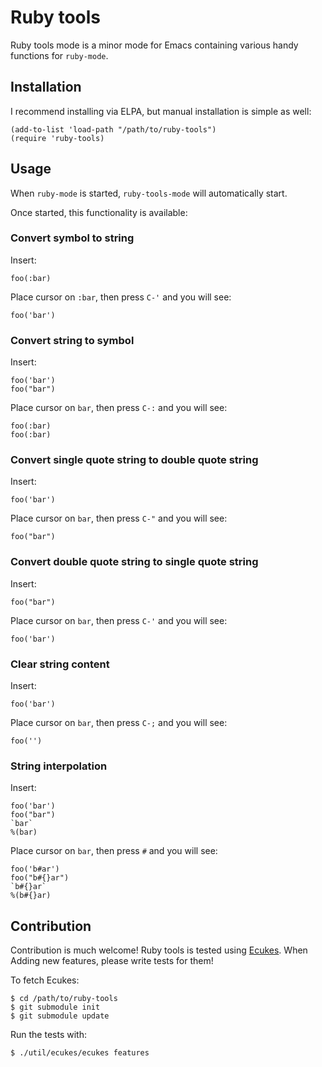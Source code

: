 # Ruby tools
Ruby tools mode is a minor mode for Emacs containing various handy
functions for `ruby-mode`.

## Installation
I recommend installing via ELPA, but manual installation is simple as well:

    (add-to-list 'load-path "/path/to/ruby-tools")
    (require 'ruby-tools)

## Usage
When `ruby-mode` is started, `ruby-tools-mode` will automatically start.

Once started, this functionality is available:

### Convert symbol to string

Insert:

    foo(:bar)

Place cursor on `:bar`, then press `C-'` and you will see:

    foo('bar')

### Convert string to symbol

Insert:

    foo('bar')
    foo("bar")

Place cursor on `bar`, then press `C-:` and you will see:

    foo(:bar)
    foo(:bar)

### Convert single quote string to double quote string

Insert:

    foo('bar')

Place cursor on `bar`, then press `C-"` and you will see:

    foo("bar")

### Convert double quote string to single quote string

Insert:

    foo("bar")

Place cursor on `bar`, then press `C-'` and you will see:

    foo('bar')

### Clear string content

Insert:

    foo('bar')

Place cursor on `bar`, then press `C-;` and you will see:

    foo('')

### String interpolation

Insert:

    foo('bar')
    foo("bar")
    `bar`
    %(bar)

Place cursor on `bar`, then press `#` and you will see:

    foo('b#ar')
    foo("b#{}ar")
    `b#{}ar`
    %(b#{}ar)

## Contribution
Contribution is much welcome! Ruby tools is tested using
[Ecukes](http://ecukes.info). When Adding new features, please write
tests for them!

To fetch Ecukes:

    $ cd /path/to/ruby-tools
    $ git submodule init
    $ git submodule update

Run the tests with:

    $ ./util/ecukes/ecukes features
